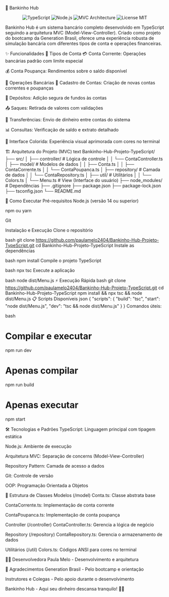 🏦 Bankinho Hub
<p align="center"> <img src="https://img.shields.io/badge/TypeScript-3178C6?style=for-the-badge&logo=typescript&logoColor=white" alt="TypeScript"> <img src="https://img.shields.io/badge/Node.js-339933?style=for-the-badge&logo=nodedotjs&logoColor=white" alt="Node.js"> <img src="https://img.shields.io/badge/Architecture-MVC-blue?style=for-the-badge" alt="MVC Architecture"> <img src="https://img.shields.io/badge/License-MIT-green?style=for-the-badge" alt="License MIT"> </p>
Bankinho Hub é um sistema bancário completo desenvolvido em TypeScript seguindo a arquitetura MVC (Model-View-Controller). Criado como projeto do bootcamp da Generation Brasil, oferece uma experiência robusta de simulação bancária com diferentes tipos de conta e operações financeiras.

✨ Funcionalidades
🏦 Tipos de Conta
💳 Conta Corrente: Operações bancárias padrão com limite especial

💰 Conta Poupança: Rendimentos sobre o saldo disponível

🔄 Operações Bancárias
👤 Cadastro de Contas: Criação de novas contas correntes e poupanças

💸 Depósitos: Adição segura de fundos às contas

📤 Saques: Retirada de valores com validações

🔄 Transferências: Envio de dinheiro entre contas do sistema

📊 Consultas: Verificação de saldo e extrato detalhado

🎨 Interface Colorida: Experiência visual aprimorada com cores no terminal

🏗️ Arquitetura do Projeto (MVC)
text
Bankinho-Hub-Projeto-TypeScript/
├── src/
│   ├── controller/           # Lógica de controle
│   │   └── ContaController.ts
│   ├── model/               # Modelos de dados
│   │   ├── Conta.ts
│   │   ├── ContaCorrente.ts
│   │   └── ContaPoupanca.ts
│   ├── repository/          # Camada de dados
│   │   └── ContaRepository.ts
│   ├── util/               # Utilitários
│   │   └── Colors.ts
│   └── Menu.ts             # View (Interface do usuário)
├── node_modules/           # Dependências
├── .gitignore
├── package.json
├── package-lock.json
├── tsconfig.json
└── README.md

🚀 Como Executar
Pré-requisitos
Node.js (versão 14 ou superior)

npm ou yarn

Git

Instalação e Execução
Clone o repositório

bash
git clone https://github.com/paulamelo2404/Bankinho-Hub-Projeto-TypeScript.git
cd Bankinho-Hub-Projeto-TypeScript
Instale as dependências

bash
npm install
Compile o projeto TypeScript

bash
npx tsc
Execute a aplicação

bash
node dist/Menu.js
⚡ Execução Rápida
bash
git clone https://github.com/paulamelo2404/Bankinho-Hub-Projeto-TypeScript.git
cd Bankinho-Hub-Projeto-TypeScript
npm install && npx tsc && node dist/Menu.js
📋 Scripts Disponíveis
json
{
  "scripts": {
    "build": "tsc",
    "start": "node dist/Menu.js",
    "dev": "tsc && node dist/Menu.js"
  }
}
Comandos úteis:

bash
# Compilar e executar
npm run dev

# Apenas compilar
npm run build

# Apenas executar
npm start

🛠️ Tecnologias e Padrões
TypeScript: Linguagem principal com tipagem estática

Node.js: Ambiente de execução

Arquitetura MVC: Separação de concerns (Model-View-Controller)

Repository Pattern: Camada de acesso a dados

Git: Controle de versão

OOP: Programação Orientada a Objetos

🎯 Estrutura de Classes
Modelos (/model)
Conta.ts: Classe abstrata base

ContaCorrente.ts: Implementação de conta corrente

ContaPoupanca.ts: Implementação de conta poupança

Controller (/controller)
ContaController.ts: Gerencia a lógica de negócio

Repository (/repository)
ContaRepository.ts: Gerencia o armazenamento de dados

Utilitários (/util)
Colors.ts: Códigos ANSI para cores no terminal


👨‍💻 Desenvolvedora
Paula Melo - Desenvolvimento e arquitetura

🙏 Agradecimentos
Generation Brasil - Pelo bootcamp e orientação

Instrutores e Colegas - Pelo apoio durante o desenvolvimento

Bankinho Hub - Aqui seu dinheiro descansa tranquilo! 💙✨
